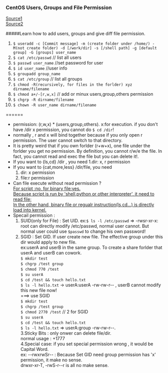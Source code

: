 ### CentOS Users, Groups and File Permission  
[Source1](https://www.udemy.com/linux-administration/learn/v4/t/lecture/3206434)    
[Source2](http://linux.vbird.org/linux_basic/0220filemanager.php)  

#####Learn how to add users, groups and give diff file permission.    
1. `$ useradd -c [Commit message] -m (create folder under /home/) -M(not create folder) -d [/work/dir] -s [/shell path] -g [default group] -G [groups] user_name`   
2. `$ cat /etc/passwd` // list all users  
3. `$ passwd user_name`  //set password for user  
4. `$ id user_name` //user info  
5. `$ groupadd group_name`  
6. `$ cat /etc/group` // list all groups    
6. `$ chmod -R(recursively, for files in the forlder) xyz dirname/filename`      
7. `$ chmod a+/-[r,w,x]` // add or minux users,group,others permission    
7. `$ chgrp -R dirname/filename`    
10. `$ chown -R user_name dirname/filename`   

======  
* permission: (r,w,x) * (users,group,others). x:for execution. if you don't have /dir x permission, you cannot do `$ cd /dir`!  
* normally , r and x will bind together because if you only open r permission. The user cannot switch to that directory.  
* It is pretty weird that if you own forlder (r+w+x), one file under the forlder you get no permission. By definition, you cannot r/w/e the file. In fact, you cannot read and exec the file but you can delete it!.  
* If you want to {ls,cd} /dir , you need 
	1.dir: x, r permission
* If you want to {cat,more,less} /dir/file,  you need  
	1. dir: x permission
	2. file:r permission
* Can file execute without read permission ?   
[For script :no, for binary file:yes.   
Because script is run by 'shell,python or other interpreter', it need to read file;   
In the other hand, binary file or regualr instruction(ls,cd...) is directly load into kernel.](http://unix.stackexchange.com/questions/34202/can-a-script-be-executable-but-not-readable)  
* Specail permission :
	1. SUID(only for File) : Set UID. ex:`$ ls -l /etc/passwd` => -rwsr-xr-x:  
	root can directly modify /etc/passwd, normal user cannot. But normal user could use `$passwd` to change his own password!  
	2. SGID : Set GID. If user create new file. The effective group under this dir would apply to new file.  
	ex:userA and userB in the same group. To create a share forlder that userA and userB can cowork.    
	`$ mkdir test`  
	`$ chgrp /test group`  
	`$ chmod 770 /test`  
	`$ su userA`  
	`$ cd /test && touch hello.txt`   
	`$ ls -l hello.txt` -> userA:userA -rw-rw-r-- , userB cannot modify this new file now!  
	===> use SGID    
	`$ mkdir test`  
	`$ chgrp /test group`  
	`$ chmod 2770 /test` // 2 for SGID  
	`$ su userA`  
	`$ cd /test && touch hello.txt`   
	`$ ls -l hello.txt` => userA:group -rw-rw-r--.  
	3.Sticky Bits : only onwer can delete file/dir.  
	normal usage : +1777  
	4.Special case: if you set special permission wrong , it would be Capital Word.   
	ex: --rwxrwSr-- : Because Set GID need group permission has 'x' permission, it make no sense.  
	drwxr-xr-T, -rwS-r--r is all no make sense. 
	
  
  
